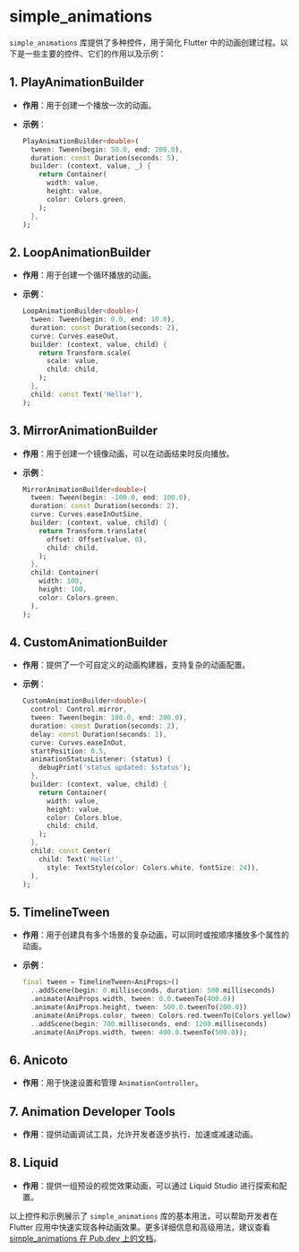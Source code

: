 # simple_animations

`simple_animations` 库提供了多种控件，用于简化 Flutter 中的动画创建过程。以下是一些主要的控件、它们的作用以及示例：

## 1. PlayAnimationBuilder

- **作用**：用于创建一个播放一次的动画。
- **示例**：

  ```dart
  PlayAnimationBuilder<double>(
    tween: Tween(begin: 50.0, end: 200.0),
    duration: const Duration(seconds: 5),
    builder: (context, value, _) {
      return Container(
        width: value,
        height: value,
        color: Colors.green,
      );
    },
  );
  ```

## 2. LoopAnimationBuilder

- **作用**：用于创建一个循环播放的动画。
- **示例**：

  ```dart
  LoopAnimationBuilder<double>(
    tween: Tween(begin: 0.0, end: 10.0),
    duration: const Duration(seconds: 2),
    curve: Curves.easeOut,
    builder: (context, value, child) {
      return Transform.scale(
        scale: value,
        child: child,
      );
    },
    child: const Text('Hello!'),
  );
  ```

## 3. MirrorAnimationBuilder

- **作用**：用于创建一个镜像动画，可以在动画结束时反向播放。
- **示例**：

  ```dart
  MirrorAnimationBuilder<double>(
    tween: Tween(begin: -100.0, end: 100.0),
    duration: const Duration(seconds: 2),
    curve: Curves.easeInOutSine,
    builder: (context, value, child) {
      return Transform.translate(
        offset: Offset(value, 0),
        child: child,
      );
    },
    child: Container(
      width: 100,
      height: 100,
      color: Colors.green,
    ),
  );
  ```

## 4. CustomAnimationBuilder

- **作用**：提供了一个可自定义的动画构建器，支持复杂的动画配置。
- **示例**：

  ```dart
  CustomAnimationBuilder<double>(
    control: Control.mirror,
    tween: Tween(begin: 100.0, end: 200.0),
    duration: const Duration(seconds: 2),
    delay: const Duration(seconds: 1),
    curve: Curves.easeInOut,
    startPosition: 0.5,
    animationStatusListener: (status) {
      debugPrint('status updated: $status');
    },
    builder: (context, value, child) {
      return Container(
        width: value,
        height: value,
        color: Colors.blue,
        child: child,
      );
    },
    child: const Center(
      child: Text('Hello!',
        style: TextStyle(color: Colors.white, fontSize: 24)),
    ),
  );
  ```

## 5. TimelineTween

- **作用**：用于创建具有多个场景的复杂动画，可以同时或按顺序播放多个属性的动画。
- **示例**：

  ```dart
  final tween = TimelineTween<AniProps>()
    ..addScene(begin: 0.milliseconds, duration: 500.milliseconds)
    .animate(AniProps.width, tween: 0.0.tweenTo(400.0))
    .animate(AniProps.height, tween: 500.0.tweenTo(200.0))
    .animate(AniProps.color, tween: Colors.red.tweenTo(Colors.yellow))
    ..addScene(begin: 700.milliseconds, end: 1200.milliseconds)
    .animate(AniProps.width, tween: 400.0.tweenTo(500.0));
  ```

## 6. Anicoto

- **作用**：用于快速设置和管理 `AnimationController`。

## 7. Animation Developer Tools

- **作用**：提供动画调试工具，允许开发者逐步执行、加速或减速动画。

## 8. Liquid

- **作用**：提供一组预设的视觉效果动画，可以通过 Liquid Studio 进行探索和配置。

以上控件和示例展示了 `simple_animations` 库的基本用法，可以帮助开发者在 Flutter 应用中快速实现各种动画效果。更多详细信息和高级用法，建议查看 [simple_animations 在 Pub.dev 上的文档](https://pub.dev/packages/simple_animations)。
